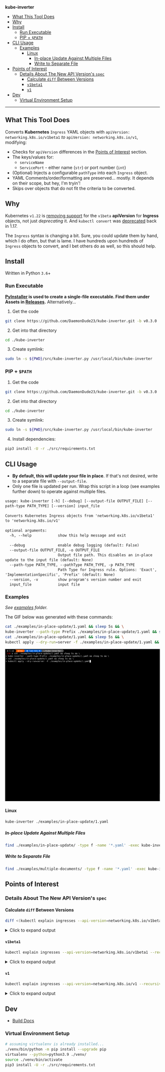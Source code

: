**kube-inverter**

- [What This Tool Does](#what-this-tool-does)
- [Why](#why)
- [Install](#install)
  - [Run Executable](#run-executable)
  - [PIP + `$PATH`](#pip--path)
- [CLI Usage](#cli-usage)
  - [Examples](#examples)
    - [Linux](#linux)
      - [In-place Update Against Multiple Files](#in-place-update-against-multiple-files)
      - [Write to Separate File](#write-to-separate-file)
- [Points of Interest](#points-of-interest)
  - [Details About The New API Version's `spec`](#details-about-the-new-api-versions-spec)
    - [Calculate `diff` Between Versions](#calculate-diff-between-versions)
    - [`v1beta1`](#v1beta1)
    - [`v1`](#v1)
- [Dev](#dev)
  - [Virtual Environment Setup](#virtual-environment-setup)

---

## What This Tool Does

Converts **Kubernetes** `Ingress` YAML objects with `apiVersion: networking.k8s.io/v1beta1` _to_ `apiVersion: networking.k8s.io/v1`, modifying:

- Checks for `apiVersion` differences in the [Points of Interest](#points-of-interest) section.
- The keys/values for:
  - `serviceName`
  - `ServicePort` - either name (`str`) or port number (`int`)
- (Optional) Injects a configurable `pathType` into each `Ingress` object.
- YAML Comments/order/formatting are preserved... mostly. It depends on their scope, but hey, I'm tryin'!
- Skips over objects that do not fit the criteria to be converted.

## Why

Kubernetes `v1.22` is [removing support](https://kubernetes.io/docs/reference/using-api/deprecation-guide/#ingress-v122) for the `v1beta` **apiVersion** for **Ingress** objects, not just _deprecating_ it. And `kubectl convert` was [deprecated](https://github.com/kubernetes/kubectl/issues/725#convert-as-a-plugin) back in 1.17.

The `Ingress` syntax is changing a bit. Sure, you could update them by hand, which I do often, but that is lame. I have hundreds upon hundreds of `Ingress` objects to convert, and I bet others do as well, so this should help.


## Install

Written in Python `3.6`+

### Run Executable

**[PyInstaller](https://www.pyinstaller.org/) is used to create a single-file executable. Find them under **Assets** in [Releases](https://github.com/DaemonDude23/kube-inverter/releases).** Alternatively...

1. Get the code
```bash
git clone https://github.com/DaemonDude23/kube-inverter.git -b v0.3.0
```
2. Get into that directory
```bash
cd ./kube-inverter
```
3. Create symlink:
```bash
sudo ln -s ${PWD}/src/kube-inverter.py /usr/local/bin/kube-inverter
```

### PIP + `$PATH`

1. Get the code
```bash
git clone https://github.com/DaemonDude23/kube-inverter.git -b v0.3.0
```
2. Get into that directory
```bash
cd ./kube-inverter
```
3. Create symlink:
```bash
sudo ln -s ${PWD}/src/kube-inverter.py /usr/local/bin/kube-inverter
```
4. Install dependencies:
```bash
pip3 install -U -r ./src/requirements.txt
```

## CLI Usage

- **By default, this will update your file in place**. If that's not desired, write to a separate file with `--output-file`.
- Only one file is updated per run. Wrap this script in a loop (see examples further down) to operate against multiple files.

```
usage: kube-inverter [-h] [--debug] [--output-file OUTPUT_FILE] [--path-type PATH_TYPE] [--version] input_file

Converts Kubernetes Ingress objects from 'networking.k8s.io/v1beta1' to 'networking.k8s.io/v1'

optional arguments:
  -h, --help            show this help message and exit

  --debug               enable debug logging (default: False)
  --output-file OUTPUT_FILE, -o OUTPUT_FILE
                        Output file path. This disables an in-place update to the input file (default: None)
  --path-type PATH_TYPE, --pathType PATH_TYPE, -p PATH_TYPE
                        Path Type for Ingress rule. Options: 'Exact', 'ImplementationSpecific', 'Prefix' (default: None)
  --version, -v         show program's version number and exit
  input_file            input file
```

### Examples

_See [examples](examples/) folder._

The GIF below was generated with these commands:

```bash
cat ./examples/in-place-update/1.yaml && sleep 5s && \
kube-inverter --path-type Prefix ./examples/in-place-update/1.yaml && sleep 5s && \
cat ./examples/in-place-update/1.yaml && sleep 5s && \
kubectl apply --dry-run=server -f ./examples/in-place-update/1.yaml && sleep 5s
```

![Example GIF](./docs/images/example-1.gif)

#### Linux

```bash
kube-inverter ./examples/in-place-update/1.yaml
```

##### In-place Update Against Multiple Files

```bash
find ./examples/in-place-update/ -type f -name '*.yaml' -exec kube-inverter '{}' \;
```

##### Write to Separate File

```bash
find ./examples/multiple-documents/ -type f -name '*.yaml' -exec kube-inverter --path-type Prefix '{}' -o '{}'-out \;
```

## Points of Interest

### Details About The New API Version's `spec`

#### Calculate `diff` Between Versions

```bash
diff <(kubectl explain ingresses --api-version=networking.k8s.io/v1beta1 --recursive) <(kubectl explain ingresses --api-version=networking.k8s.io/v1 --recursive)
```

<details>
<summary>Click to expand output</summary>


```diff
2c2
< VERSION:  networking.k8s.io/v1beta1
---
> VERSION:  networking.k8s.io/v1
43c43
<       backend <Object>
---
>       defaultBackend  <Object>
48,49c48,52
<          serviceName  <string>
<          servicePort  <string>
---
>          service      <Object>
>             name      <string>
>             port      <Object>
>                name   <string>
>                number <integer>
60,61c63,67
<                   serviceName <string>
<                   servicePort <string>
---
>                   service     <Object>
>                      name     <string>
>                      port     <Object>
>                         name  <string>
>                         number        <integer>
```

</details>

#### `v1beta1`

```bash
kubectl explain ingresses --api-version=networking.k8s.io/v1beta1 --recursive
```

<details>
<summary>Click to expand output</summary>

```
KIND:     Ingress
VERSION:  networking.k8s.io/v1beta1

DESCRIPTION:
     Ingress is a collection of rules that allow inbound connections to reach
     the endpoints defined by a backend. An Ingress can be configured to give
     services externally-reachable urls, load balance traffic, terminate SSL,
     offer name based virtual hosting etc.

FIELDS:
   apiVersion   <string>
   kind <string>
   metadata     <Object>
      annotations       <map[string]string>
      clusterName       <string>
      creationTimestamp <string>
      deletionGracePeriodSeconds        <integer>
      deletionTimestamp <string>
      finalizers        <[]string>
      generateName      <string>
      generation        <integer>
      labels    <map[string]string>
      managedFields     <[]Object>
         apiVersion     <string>
         fieldsType     <string>
         fieldsV1       <map[string]>
         manager        <string>
         operation      <string>
         time   <string>
      name      <string>
      namespace <string>
      ownerReferences   <[]Object>
         apiVersion     <string>
         blockOwnerDeletion     <boolean>
         controller     <boolean>
         kind   <string>
         name   <string>
         uid    <string>
      resourceVersion   <string>
      selfLink  <string>
      uid       <string>
   spec <Object>
      backend   <Object>
         resource       <Object>
            apiGroup    <string>
            kind        <string>
            name        <string>
         serviceName    <string>
         servicePort    <string>
      ingressClassName  <string>
      rules     <[]Object>
         host   <string>
         http   <Object>
            paths       <[]Object>
               backend  <Object>
                  resource      <Object>
                     apiGroup   <string>
                     kind       <string>
                     name       <string>
                  serviceName   <string>
                  servicePort   <string>
               path     <string>
               pathType <string>
      tls       <[]Object>
         hosts  <[]string>
         secretName     <string>
   status       <Object>
      loadBalancer      <Object>
         ingress        <[]Object>
            hostname    <string>
            ip  <string>
            ports       <[]Object>
               error    <string>
               port     <integer>
               protocol <string>
```

</details>

#### `v1`

```bash
kubectl explain ingresses --api-version=networking.k8s.io/v1 --recursive
```

<details>
<summary>Click to expand output</summary>

```
KIND:     Ingress
VERSION:  networking.k8s.io/v1

DESCRIPTION:
     Ingress is a collection of rules that allow inbound connections to reach
     the endpoints defined by a backend. An Ingress can be configured to give
     services externally-reachable urls, load balance traffic, terminate SSL,
     offer name based virtual hosting etc.

FIELDS:
   apiVersion   <string>
   kind <string>
   metadata     <Object>
      annotations       <map[string]string>
      clusterName       <string>
      creationTimestamp <string>
      deletionGracePeriodSeconds        <integer>
      deletionTimestamp <string>
      finalizers        <[]string>
      generateName      <string>
      generation        <integer>
      labels    <map[string]string>
      managedFields     <[]Object>
         apiVersion     <string>
         fieldsType     <string>
         fieldsV1       <map[string]>
         manager        <string>
         operation      <string>
         time   <string>
      name      <string>
      namespace <string>
      ownerReferences   <[]Object>
         apiVersion     <string>
         blockOwnerDeletion     <boolean>
         controller     <boolean>
         kind   <string>
         name   <string>
         uid    <string>
      resourceVersion   <string>
      selfLink  <string>
      uid       <string>
   spec <Object>
      defaultBackend    <Object>
         resource       <Object>
            apiGroup    <string>
            kind        <string>
            name        <string>
         service        <Object>
            name        <string>
            port        <Object>
               name     <string>
               number   <integer>
      ingressClassName  <string>
      rules     <[]Object>
         host   <string>
         http   <Object>
            paths       <[]Object>
               backend  <Object>
                  resource      <Object>
                     apiGroup   <string>
                     kind       <string>
                     name       <string>
                  service       <Object>
                     name       <string>
                     port       <Object>
                        name    <string>
                        number  <integer>
               path     <string>
               pathType <string>
      tls       <[]Object>
         hosts  <[]string>
         secretName     <string>
   status       <Object>
      loadBalancer      <Object>
         ingress        <[]Object>
            hostname    <string>
            ip  <string>
            ports       <[]Object>
               error    <string>
               port     <integer>
               protocol <string>
```

</details>

## Dev

- [Build Docs](./docs/dev.md)

### Virtual Environment Setup

```bash
# assuming virtualenv is already installed...
./venv/bin/python -m pip install --upgrade pip
virtualenv --python=python3.9 ./venv/
source ./venv/bin/activate
pip3 install -U -r ./src/requirements.txt
```
